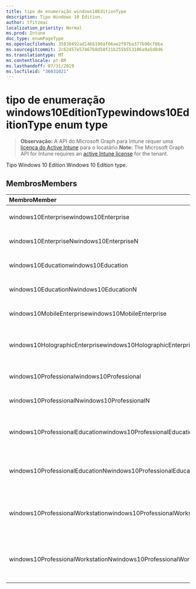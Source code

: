 ```yaml
---
title: tipo de enumeração windows10EditionType
description: Tipo Windows 10 Edition.
author: tfitzmac
localization_priority: Normal
ms.prod: Intune
doc_type: enumPageType
ms.openlocfilehash: 35838492ad146b190af66ae2f07ba377b90cf86a
ms.sourcegitcommit: 2c62457e57467b8d50f21b255b553106a9a5d8d6
ms.translationtype: MT
ms.contentlocale: pt-BR
ms.lasthandoff: 07/31/2019
ms.locfileid: "36031021"
---
```

# <a name="windows10editiontype-enum-type"></a><span data-ttu-id="05630-103">tipo de enumeração windows10EditionType</span><span class="sxs-lookup"><span data-stu-id="05630-103">windows10EditionType enum type</span></span>

> <span data-ttu-id="05630-104">**Observação:** A API do Microsoft Graph para Intune requer uma [licença do Active Intune](https://go.microsoft.com/fwlink/?linkid=839381) para o locatário.</span><span class="sxs-lookup"><span data-stu-id="05630-104">**Note:** The Microsoft Graph API for Intune requires an [active Intune license](https://go.microsoft.com/fwlink/?linkid=839381) for the tenant.</span></span>

<span data-ttu-id="05630-105">Tipo Windows 10 Edition.</span><span class="sxs-lookup"><span data-stu-id="05630-105">Windows 10 Edition type.</span></span>

## <a name="members"></a><span data-ttu-id="05630-106">Membros</span><span class="sxs-lookup"><span data-stu-id="05630-106">Members</span></span>
|<span data-ttu-id="05630-107">Membro</span><span class="sxs-lookup"><span data-stu-id="05630-107">Member</span></span>|<span data-ttu-id="05630-108">Valor</span><span class="sxs-lookup"><span data-stu-id="05630-108">Value</span></span>|<span data-ttu-id="05630-109">Descrição</span><span class="sxs-lookup"><span data-stu-id="05630-109">Description</span></span>|
|:---|:---|:---|
|<span data-ttu-id="05630-110">windows10Enterprise</span><span class="sxs-lookup"><span data-stu-id="05630-110">windows10Enterprise</span></span>|<span data-ttu-id="05630-111">,0</span><span class="sxs-lookup"><span data-stu-id="05630-111">0</span></span>|<span data-ttu-id="05630-112">Windows 10 Enterprise</span><span class="sxs-lookup"><span data-stu-id="05630-112">Windows 10 Enterprise</span></span>|
|<span data-ttu-id="05630-113">windows10EnterpriseN</span><span class="sxs-lookup"><span data-stu-id="05630-113">windows10EnterpriseN</span></span>|<span data-ttu-id="05630-114">1</span><span class="sxs-lookup"><span data-stu-id="05630-114">1</span></span>|<span data-ttu-id="05630-115">Windows 10 Enterprise</span><span class="sxs-lookup"><span data-stu-id="05630-115">Windows 10 EnterpriseN</span></span>|
|<span data-ttu-id="05630-116">windows10Education</span><span class="sxs-lookup"><span data-stu-id="05630-116">windows10Education</span></span>|<span data-ttu-id="05630-117">duas</span><span class="sxs-lookup"><span data-stu-id="05630-117">2</span></span>|<span data-ttu-id="05630-118">Treinamento do Windows 10</span><span class="sxs-lookup"><span data-stu-id="05630-118">Windows 10 Education</span></span>|
|<span data-ttu-id="05630-119">windows10EducationN</span><span class="sxs-lookup"><span data-stu-id="05630-119">windows10EducationN</span></span>|<span data-ttu-id="05630-120">3D</span><span class="sxs-lookup"><span data-stu-id="05630-120">3</span></span>|<span data-ttu-id="05630-121">Windows 10 Educan</span><span class="sxs-lookup"><span data-stu-id="05630-121">Windows 10 EducationN</span></span>|
|<span data-ttu-id="05630-122">windows10MobileEnterprise</span><span class="sxs-lookup"><span data-stu-id="05630-122">windows10MobileEnterprise</span></span>|<span data-ttu-id="05630-123">quatro</span><span class="sxs-lookup"><span data-stu-id="05630-123">4</span></span>|<span data-ttu-id="05630-124">Windows 10 Mobile Enterprise</span><span class="sxs-lookup"><span data-stu-id="05630-124">Windows 10 Mobile Enterprise</span></span>|
|<span data-ttu-id="05630-125">windows10HolographicEnterprise</span><span class="sxs-lookup"><span data-stu-id="05630-125">windows10HolographicEnterprise</span></span>|<span data-ttu-id="05630-126">0,5</span><span class="sxs-lookup"><span data-stu-id="05630-126">5</span></span>|<span data-ttu-id="05630-127">Windows 10 Holographic Enterprise</span><span class="sxs-lookup"><span data-stu-id="05630-127">Windows 10 Holographic Enterprise</span></span>|
|<span data-ttu-id="05630-128">windows10Professional</span><span class="sxs-lookup"><span data-stu-id="05630-128">windows10Professional</span></span>|<span data-ttu-id="05630-129">6</span><span class="sxs-lookup"><span data-stu-id="05630-129">6</span></span>|<span data-ttu-id="05630-130">Windows 10 Professional</span><span class="sxs-lookup"><span data-stu-id="05630-130">Windows 10 Professional</span></span>|
|<span data-ttu-id="05630-131">windows10ProfessionalN</span><span class="sxs-lookup"><span data-stu-id="05630-131">windows10ProfessionalN</span></span>|<span data-ttu-id="05630-132">178</span><span class="sxs-lookup"><span data-stu-id="05630-132">7</span></span>|<span data-ttu-id="05630-133">Windows 10 Professional</span><span class="sxs-lookup"><span data-stu-id="05630-133">Windows 10 ProfessionalN</span></span>|
|<span data-ttu-id="05630-134">windows10ProfessionalEducation</span><span class="sxs-lookup"><span data-stu-id="05630-134">windows10ProfessionalEducation</span></span>|<span data-ttu-id="05630-135">8 </span><span class="sxs-lookup"><span data-stu-id="05630-135">8</span></span>|<span data-ttu-id="05630-136">Windows 10 Professional Education</span><span class="sxs-lookup"><span data-stu-id="05630-136">Windows 10 Professional Education</span></span>|
|<span data-ttu-id="05630-137">windows10ProfessionalEducationN</span><span class="sxs-lookup"><span data-stu-id="05630-137">windows10ProfessionalEducationN</span></span>|<span data-ttu-id="05630-138">9 </span><span class="sxs-lookup"><span data-stu-id="05630-138">9</span></span>|<span data-ttu-id="05630-139">Windows 10 Professional Educan</span><span class="sxs-lookup"><span data-stu-id="05630-139">Windows 10 Professional EducationN</span></span>|
|<span data-ttu-id="05630-140">windows10ProfessionalWorkstation</span><span class="sxs-lookup"><span data-stu-id="05630-140">windows10ProfessionalWorkstation</span></span>|<span data-ttu-id="05630-141">10 </span><span class="sxs-lookup"><span data-stu-id="05630-141">10</span></span>|<span data-ttu-id="05630-142">Windows 10 Professional para estações de trabalho</span><span class="sxs-lookup"><span data-stu-id="05630-142">Windows 10 Professional for Workstations</span></span>|
|<span data-ttu-id="05630-143">windows10ProfessionalWorkstationN</span><span class="sxs-lookup"><span data-stu-id="05630-143">windows10ProfessionalWorkstationN</span></span>|<span data-ttu-id="05630-144">11</span><span class="sxs-lookup"><span data-stu-id="05630-144">11</span></span>|<span data-ttu-id="05630-145">Windows 10 Professional para estações de trabalho N</span><span class="sxs-lookup"><span data-stu-id="05630-145">Windows 10 Professional for Workstations N</span></span>|



